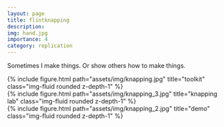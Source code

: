 ```yaml
---
layout: page
title: flintknapping
description:
img: hand.jpg
importance: 4
category: replication
---
```


Sometimes I make things. Or show others how to make things.

<div class="row">
    <div class="col-sm mt-3 mt-md-0">
        {% include figure.html path="assets/img/knapping.jpg" title="toolkit" class="img-fluid rounded z-depth-1" %}
    </div>
    <div class="col-sm mt-3 mt-md-0">
        {% include figure.html path="assets/img/knapping_3.jpg" title="knapping lab" class="img-fluid rounded z-depth-1" %}
    </div>
    <div class="col-sm mt-3 mt-md-0">
        {% include figure.html path="assets/img/knapping_2.jpg" title="demo" class="img-fluid rounded z-depth-1" %}
    </div>
